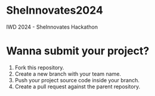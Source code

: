 # SheInnovates2024
IWD 2024 - SheInnovates Hackathon

# Wanna submit your project?
1. Fork this repository.
2. Create a new branch with your team name.
3. Push your project source code inside your branch.
4. Create a pull request against the parent repository.
